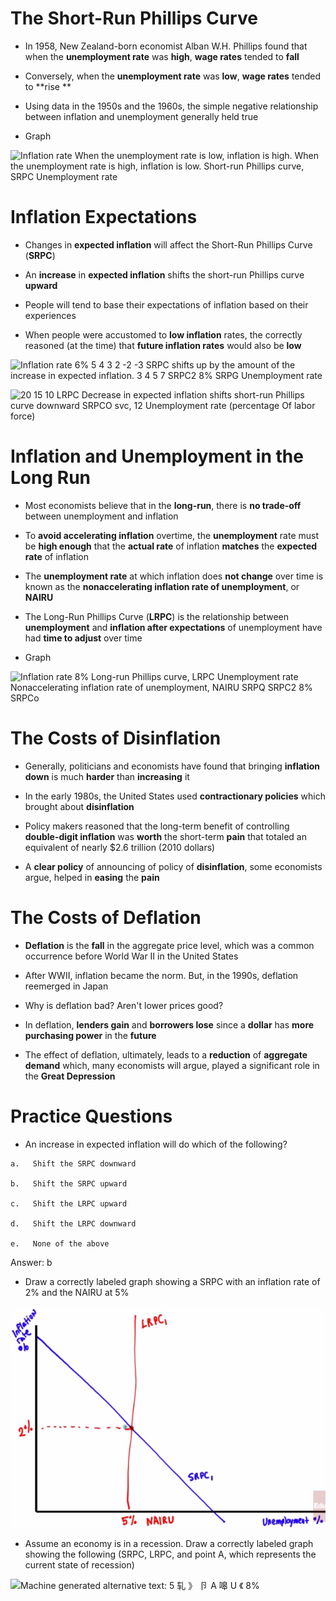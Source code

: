 # The Short-Run Phillips Curve

  -   In 1958, New Zealand-born economist Alban W.H. Phillips found that
      when the **unemployment rate** was **high**, **wage rates** tended
      to **fall**

  -   Conversely, when the **unemployment rate** was **low**, **wage
      rates** tended to **rise **

  -   Using data in the 1950s and the 1960s, the simple negative
      relationship between inflation and unemployment generally held
      true

  -   Graph

  ![Inflation rate When the unemployment rate is low, inflation is high.
  When the unemployment rate is high, inflation is low. Short-run
  Phillips curve, SRPC Unemployment rate ](./media/image92.png)

# Inflation Expectations

  -   Changes in **expected inflation** will affect the Short-Run
      Phillips Curve (**SRPC**)

  -   An **increase** in **expected inflation** shifts the short-run
      Phillips curve **upward**

  -   People will tend to base their expectations of inflation based on
      their experiences

  -   When people were accustomed to **low inflation** rates, the
      correctly reasoned (at the time) that **future inflation rates**
      would also be **low**

![Inflation rate 6% 5 4 3 2 -2 -3 SRPC shifts up by the amount of the
increase in expected inflation. 3 4 5 7 SRPC2 8% SRPG Unemployment rate
](./media/image93.png)

![20 15 10 LRPC Decrease in expected inflation shifts short-run Phillips
curve downward SRPCO svc, 12 Unemployment rate (percentage Of labor
force) ](./media/image94.png)

# Inflation and Unemployment in the Long Run 

  -   Most economists believe that in the **long-run**, there is **no
      trade-off** between unemployment and inflation

  -   To **avoid accelerating inflation** overtime, the **unemployment**
      rate must be **high enough** that the **actual rate** of inflation
      **matches** the **expected rate** of inflation

  -   The **unemployment rate** at which inflation does **not change**
      over time is known as the **nonaccelerating inflation rate of
      unemployment**, or **NAIRU**

  -   The Long-Run Phillips Curve (**LRPC**) is the relationship between
      **unemployment** and **inflation after expectations** of
      unemployment have had **time to adjust** over time

  -   Graph

  ![Inflation rate 8% Long-run Phillips curve, LRPC Unemployment rate
  Nonaccelerating inflation rate of unemployment, NAIRU SRPQ SRPC2 8%
  SRPCo ](./media/image95.png)

# The Costs of Disinflation 

  -   Generally, politicians and economists have found that bringing
      **inflation down** is much **harder** than **increasing** it

  -   In the early 1980s, the United States used **contractionary
      policies** which brought about **disinflation**

  -   Policy makers reasoned that the long-term benefit of controlling
      **double-digit inflation** was **worth** the short-term **pain**
      that totaled an equivalent of nearly $2.6 trillion (2010 dollars)

  -   A **clear policy** of announcing of policy of **disinflation**,
      some economists argue, helped in **easing** the **pain**

# The Costs of Deflation

  -   **Deflation** is the **fall** in the aggregate price level, which
      was a common occurrence before World War II in the United States

  -   After WWII, inflation became the norm. But, in the 1990s,
      deflation reemerged in Japan

  -   Why is deflation bad? Aren't lower prices good?

  -   In deflation, **lenders gain** and **borrowers lose** since a
      **dollar** has **more purchasing power** in the **future**

  -   The effect of deflation, ultimately, leads to a **reduction** of
      **aggregate demand** which, many economists will argue, played a
      significant role in the **Great Depression**

# Practice Questions

  -   An increase in expected inflation will do which of the following?
    
    a.   Shift the SRPC downward
    
    b.   Shift the SRPC upward
    
    c.   Shift the LRPC upward
    
    d.   Shift the LRPC downward
    
    e.   None of the above

  Answer: b

  -   Draw a correctly labeled graph showing a SRPC with an inflation
      rate of 2% and the NAIRU at
  5%

  ![C:\\F359C6C5\\9BC69D0C-DC4A-464F-8EBF-7C4DE0F84205\_files\\image096.png](./media/image96.png)

  -   Assume an economy is in a recession. Draw a correctly labeled
      graph showing the following (SRPC, LRPC, and point A, which
      represents the current state of recession)

  ![Machine generated alternative text: 5 轧 》 卪 A 嗥 U 《 8%
  ](./media/image97.png)